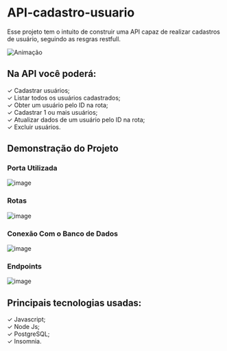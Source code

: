 # API-cadastro-usuario

Esse projeto tem o intuito de construir uma API capaz de realizar cadastros de usuário, seguindo as resgras restfull.

![Animação](https://user-images.githubusercontent.com/63027260/184759784-eaaf9051-c402-4194-a258-771334677166.gif)

## Na API você poderá:
✓ Cadastrar usuários;
<br>
✓ Listar todos os usuários cadastrados;
<br>
✓ Obter um usuário pelo ID na rota;
<br>
✓ Cadastrar 1 ou mais usuários;
<br>
✓ Atualizar dados de um usuário pelo ID na rota;
<br>
✓ Excluir usuários.

## Demonstração do Projeto

### Porta Utilizada
![image](https://user-images.githubusercontent.com/63027260/184758245-7f68eff2-9b32-40c9-9397-2f53d93412b4.png)

### Rotas
![image](https://user-images.githubusercontent.com/63027260/184757258-2c8cfc22-8f75-40a9-a0ee-b83656a3beb4.png)

### Conexão Com o Banco de Dados
![image](https://user-images.githubusercontent.com/63027260/184758347-cb5a1cfe-fe09-4cbf-a84a-3d7eb0dd7661.png)

### Endpoints
![image](https://user-images.githubusercontent.com/63027260/184759139-c07aa464-6c35-4752-a385-07328b4cc55c.png)



## Principais tecnologias usadas:

✓ Javascript;
<br>
✓ Node Js;
<br>
✓ PostgreSQL;
<br>
✓ Insomnia.
